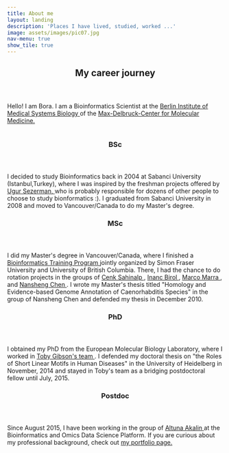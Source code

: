 ```yaml
---
title: About me
layout: landing
description: 'Places I have lived, studied, worked ...'
image: assets/images/pic07.jpg
nav-menu: true
show_tile: true
---
```


<!-- Main -->
<div id="main">

<!-- One -->
<section id="one">
	<div class="inner">
		<header class="major">
			<h2>My career journey</h2>
		</header>
		<p> Hello! I am Bora. I am a Bioinformatics Scientist at the 
			<a href='https://www.mdc-berlin.de/bimsb' > Berlin Institute of Medical Systems Biology </a>
			of the <a href='https://www.mdc-berlin.de' > Max-Delbruck-Center for Molecular Medicine. </a>
		</p>
	</div>
</section>

<!-- Two -->
<section id="two" class="spotlights">
	<section>
		<a href="generic.html" class="image">
			<img src="https://unsplash.com/photos/crjPrExvShc" alt="" data-position="center center" />
		</a>
		<div class="content">
			<div class="inner">
				<header class="major">
					<h3>BSc</h3>
				</header>
				<p>I decided to study Bioinformatics back in 2004 at Sabanci University (Istanbul,Turkey), where I was inspired by the freshman projects offered by <a href='http://www.sezermanlab.org' > Ugur Sezerman, </a> who is probably responsible for dozens of other people to choose to study bionformatics :). I graduated from Sabanci University in 2008 and moved to Vancouver/Canada to do my Master's degree.</p>
			</div>
		</div>
		<div class="content">
			<div class="inner">
				<header class="major">
					<h3>MSc</h3>
				</header>
				<p>I did my Master's degree in Vancouver/Canada, where I finished a 
					<a href='https://bcbioinformaticsgrad.ca' > Bioinformatics Training Program </a> 
					jointly organized by Simon Fraser University and University of British Columbia. 
					There, I had the chance to do rotation projects in the groups of 
					<a href='https://scholar.google.com/citations?user=O8wbTncAAAAJ&hl=en' > Cenk Sahinalp </a>, 
					<a href='https://scholar.google.com/citations?user=Svk1wjsAAAAJ&hl=en' > Inanc Birol </a>, 
					<a href='https://scholar.google.ca/citations?user=XTZ7_NUAAAAJ&hl=en' > Marco Marra </a>, and 
					<a href='https://scholar.google.com/citations?user=tEN1cS0AAAAJ&hl=en' > Nansheng Chen </a>. 
					I wrote my Master's thesis titled "Homology and Evidence-based Genome Annotation of Caenorhabditis Species" in the group of Nansheng Chen and defended my thesis in December 2010.</p>
			</div>
		</div>
		<div class="content">
			<div class="inner">
				<header class="major">
					<h3>PhD</h3>
				</header>
				<p>I obtained my PhD from the European Molecular Biology Laboratory, where I worked in 
					<a href='https://scholar.google.de/citations?user=udfEf1EAAAAJ&hl=en' > Toby Gibson's team </a>. 
					I defended my doctoral thesis on "the Roles of Short Linear Motifs in Human Diseases" in the University of Heidelberg in November, 2014 and stayed in Toby's team as a bridging postdoctoral fellow until July, 2015.</p>
			</div>
		</div>
		<div class="content">
			<div class="inner">
				<header class="major">
					<h3>Postdoc</h3>
				</header>
				<p>Since August 2015, I have been working in the group of 
					<a href='https://bioinformatics.mdc-berlin.de' > Altuna Akalin </a> 
					at the Bioinformatics and Omics Data Science Platform. 
					If you are curious about my professional background, check out 
					<a href='https://borauyar.com/CV/' > my portfolio page. </a> 
				</p>
			</div>
		</div>
	</section>
</section>
